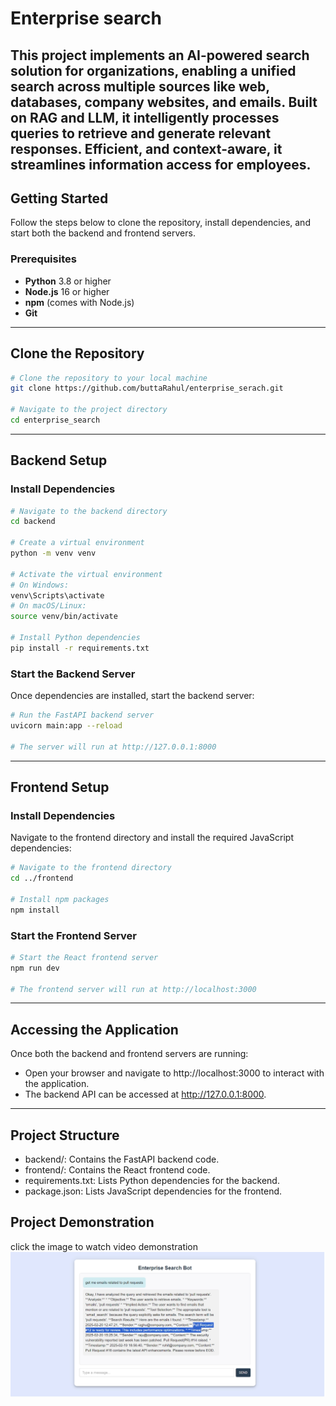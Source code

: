 # Enterprise search

This project implements an AI-powered search solution for organizations, enabling a unified search across multiple sources like web, databases, company websites, and emails. Built on RAG and LLM, it intelligently processes queries to retrieve and generate relevant responses. Efficient, and context-aware, it streamlines information access for employees.
---

## Getting Started

Follow the steps below to clone the repository, install dependencies, and start both the backend and frontend servers.


### Prerequisites

- **Python** 3.8 or higher  
- **Node.js** 16 or higher  
- **npm** (comes with Node.js)  
- **Git**  

---

## Clone the Repository

```bash
# Clone the repository to your local machine
git clone https://github.com/buttaRahul/enterprise_serach.git

# Navigate to the project directory
cd enterprise_search
```
---

## Backend Setup
### Install Dependencies

```bash
# Navigate to the backend directory
cd backend

# Create a virtual environment
python -m venv venv

# Activate the virtual environment
# On Windows:
venv\Scripts\activate
# On macOS/Linux:
source venv/bin/activate

# Install Python dependencies
pip install -r requirements.txt
```


### Start the Backend Server
Once dependencies are installed, start the backend server:

```bash
# Run the FastAPI backend server
uvicorn main:app --reload

# The server will run at http://127.0.0.1:8000
```
---

## Frontend Setup
### Install Dependencies
Navigate to the frontend directory and install the required JavaScript dependencies:

```bash
# Navigate to the frontend directory
cd ../frontend

# Install npm packages
npm install
```

### Start the Frontend Server

```bash
# Start the React frontend server
npm run dev

# The frontend server will run at http://localhost:3000
```
---

## Accessing the Application
Once both the backend and frontend servers are running:
- Open your browser and navigate to http://localhost:3000 to interact with the application.
- The backend API can be accessed at http://127.0.0.1:8000.

---

## Project Structure
- backend/: Contains the FastAPI backend code.
- frontend/: Contains the React frontend code.
- requirements.txt: Lists Python dependencies for the backend.
- package.json: Lists JavaScript dependencies for the frontend.

## Project Demonstration
click the image to watch video demonstration
[![Demo Video](images/demo.png)](https://drive.google.com/file/d/1_e0HuLdb6oPf99MDrdtpA6Kqy1TmMz1p/view?usp=sharing)



